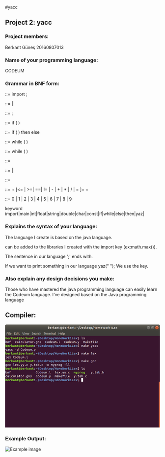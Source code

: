 #yacc
## Project 2: yacc
### Project members:
Berkant Güneş 20160807013
### Name of your programming language:
CODEUM
### Grammar in BNF form:

<single type import declaration> ::= import <type name> ;

<type declarations> ::= <type declaration> | <type declarations> <type declaration>

<expression statement> ::= <statement expression> ;

<if then statement>::= if ( <expression> ) <statement>

<if then else statement>::= if ( <expression> ) then <statement no short if> else <statement>


<while statement> ::= while ( <expression> ) <statement>

<while statement no short if> ::= while ( <expression> ) <statement no short if>

<constant expression> ::= <expression>

<assignment expression> ::= <conditional expression> | <assignment>

<expression> ::= <assignment expression>

<relational expression> ::= <expression> + [<= | >=| ==| != | - | + | * | / | = ]+ + <expression> 

<digit> ::= 0 | 1 | 2 | 3 | 4 | 5 | 6 | 7 | 8 | 9

keyword import|main|int|float|string|double|char|const|if|while|else|then|yaz|




### Explains the syntax of your language:
The language I create is based on the java language.

can be added to the libraries I created with the import key (ex:math.max()).

The sentence in our language ';' ends with.

If we want to print something in our language yaz(" "); We use the key.

### Also explain any design decisions you make:

Those who have mastered the java programming language can easily learn the Codeum language.
I've designed based on the Java programming language

## Compiler:

![compiler image](https://github.com/brknt/yacc/blob/master/compiler.png)

### Example Output:
![Example image](https://github.com/brknt/yacc/blob/master/calculator.gns)
